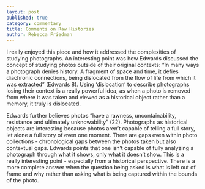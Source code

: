 ```yaml
---
layout: post
published: true
category: commentary
title: Comments on Raw Histories
author: Rebecca Friedman
---
```

I really enjoyed this piece and how it addressed the complexities of studying photographs. An interesting point was how Edwards discussed the concept of studying photos outside of their original contexts: “In many ways a photograph denies history. A fragment of space and time, it defies diachronic connections, being dislocated from the flow of life from which it was extracted” (Edwards 8). Using ‘dislocation’ to describe photographs losing their context is a really powerful idea, as when a photo is removed from where it was taken and viewed as a historical object rather than a memory, it truly is dislocated. 

Edwards further believes photos “have a rawness, uncontainability, resistance and ultimately unknowability” (22). Photographs as historical objects are interesting because photos aren’t capable of telling a full story, let alone a full story of even one moment. There are gaps even within photo collections - chronological gaps between the photos taken but also contextual gaps. Edwards points that one isn’t capable of fully analyzing a photograph through what it shows, only what it doesn’t show. This is a really interesting point - especially from a historical perspective. There is a more complete answer when the question being asked is what is left out of frame and why rather than asking what is being captured within the bounds of the photo. 
